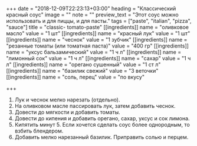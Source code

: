 +++
date = "2018-12-09T22:23:13+03:00"
heading = "Классический красный соус"
image = ""
note = ""
preview_text = "Этот соус можно использовать и для пиццы, и для пасты."
tags = ["paste", "italian", "pizza", "sauce"]
title = "classic- tomato-paste"
[[ingredients]]
name = "оливковое масло"
value = "1 шт"
[[ingredients]]
name = "красный лук"
value = "1 шт"
[[ingredients]]
name = "чеснок"
value = "1 зубчик"
[[ingredients]]
name = "резанные томаты (или томатная паста)"
value = "400 гр"
[[ingredients]]
name = "уксус бальзамический"
value = "1 ч л"
[[ingredients]]
name = "лимонный сок"
value = "1 ч л"
[[ingredients]]
name = "сахар"
value = "1 ч л"
[[ingredients]]
name = "орегано сушенный"
value = "1 ст л"
[[ingredients]]
name = "базилик свежий"
value = "3 веточки"
[[ingredients]]
name = "соль, перец"
value = "по вкусу"

+++
1. Лук и чеснок мелко нарезать (отдельно).
2. На оливковом масле пассировать лук, затем добавить чеснок.
3. Довести до мягкости и добавить томаты.
4. Довести до кипения и добавить орегано, сахар, уксус и сок лимона.
5. Кипятить минут 5. Если хочется сделать соус более однородным, то взбить блендером.
6. Добавить мелко нарезанный базилик. Приправить солью и перцем.